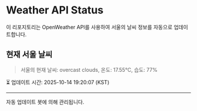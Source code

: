 
# Weather API Status

이 리포지토리는 OpenWeather API를 사용하여 서울의 날씨 정보를 자동으로 업데이트합니다.

## 현재 서울 날씨
> 서울의 현재 날씨: overcast clouds, 온도: 17.55°C, 습도: 77%

⏳ 업데이트 시간: 2025-10-14 19:20:07 (KST)

---
자동 업데이트 봇에 의해 관리됩니다.

